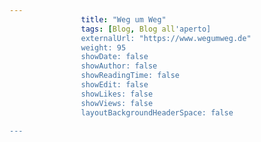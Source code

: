 ---
                title: "Weg um Weg"
                tags: [Blog, Blog all'aperto]
                externalUrl: "https://www.wegumweg.de"
                weight: 95
                showDate: false
                showAuthor: false
                showReadingTime: false
                showEdit: false
                showLikes: false
                showViews: false
                layoutBackgroundHeaderSpace: false
                ---

